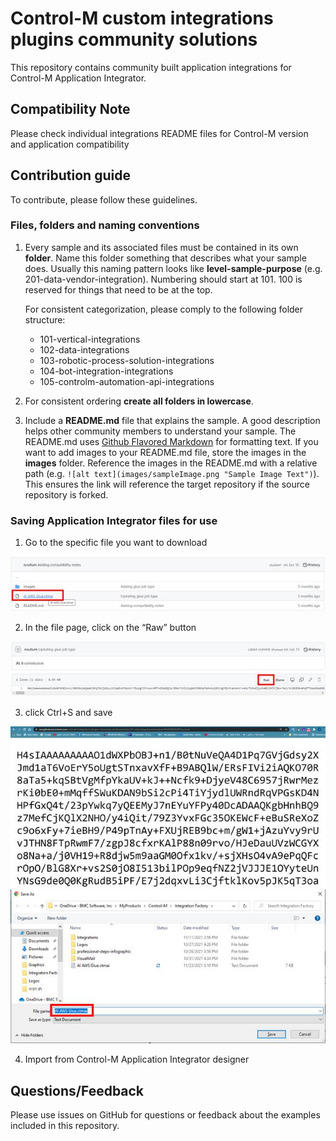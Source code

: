 # Control-M custom integrations plugins community solutions

This repository contains community built application integrations for Control-M Application Integrator.  

## Compatibility Note

Please check individual integrations README files for Control-M version and application compatibility 

## Contribution guide
To contribute, please follow these guidelines.

### Files, folders and naming conventions
1. Every sample and its associated files must be contained in its own **folder**. Name this folder something that describes what your sample does. Usually this naming pattern looks like **level-sample-purpose** (e.g. 201-data-vendor-integration). Numbering should start at 101. 100 is reserved for things that need to be at the top.

      For consistent categorization, please comply to the following folder structure:
      + 101-vertical-integrations
      + 102-data-integrations
      + 103-robotic-process-solution-integrations
      + 104-bot-integration-integrations
      + 105-controlm-automation-api-integrations

2. For consistent ordering **create all folders in lowercase**.
3. Include a **README.md** file that explains the sample. A good description helps other community members to understand your sample. The README.md uses [Github Flavored Markdown](https://guides.github.com/features/mastering-markdown/) for formatting text. If you want to add images to your README.md file, store the images in the **images** folder. Reference the images in the README.md with a relative path (e.g. `![alt text](images/sampleImage.png "Sample Image Text")`). This ensures the link will reference the target repository if the source repository is forked.

### Saving Application Integrator files for use

1. Go to the specific file you want to download
   
![connprof](./images/1aispecific.jpg)

2. In the file page, click on the “Raw” button
   
![connprof](./images/2raw.jpg)

3. click Ctrl+S and save

![connprof](./images/3rawdetails.jpg)
![connprof](./images/4saveasscreen.jpg)

4. Import from Control-M Application Integrator designer


## Questions/Feedback
Please use issues on GitHub for questions or feedback about the examples included in this repository.
